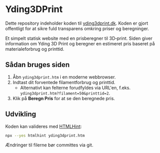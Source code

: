 # Yding3DPrint

Dette repository indeholder koden til [yding3dprint.dk](https://yding3dprint.dk). Koden er gjort offentligt for at sikre fuld transparens omkring priser og beregninger.

Et simpelt statisk website med en prisberegner til 3D‑print. Siden giver information om Yding 3D Print og beregner en estimeret pris baseret på materialeforbrug og printtid.

## Sådan bruges siden
1. Åbn `yding3dprint.htm` i en moderne webbrowser.
2. Indtast dit forventede filamentforbrug og printtid.
   - Alternativt kan felterne forudfyldes via URL'en, f.eks. `yding3dprint.htm?filament=50&printtid=2`.
3. Klik på **Beregn Pris** for at se den beregnede pris.

## Udvikling
Koden kan valideres med [HTMLHint](https://github.com/htmlhint/HTMLHint):

```bash
npx --yes htmlhint yding3dprint.htm
```

Ændringer til filerne bør committes via git.

